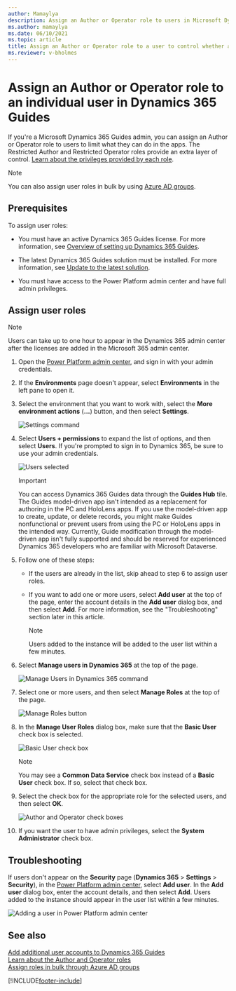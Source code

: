 ```yaml
---
author: Mamaylya
description: Assign an Author or Operator role to users in Microsoft Dynamics 365 Guides to control whether users can edit and view guides (Author role) or just view guides (Operator role).
ms.author: mamaylya
ms.date: 06/10/2021
ms.topic: article
title: Assign an Author or Operator role to a user to control whether a user can author a guide or just view a guide
ms.reviewer: v-bholmes
---
```


# Assign an Author or Operator role to an individual user in Dynamics 365 Guides

If you're a Microsoft Dynamics 365 Guides admin, you can assign an Author or Operator role to users to limit what they can do in the apps. The Restricted Author and 
Restricted Operator roles provide an extra layer of control. [Learn about the privileges provided by each role](admin-role-types.md).

> [!NOTE]
> You can also assign user roles in bulk by using [Azure AD groups](admin-assign-role-groups.md).

## Prerequisites

To assign user roles:

- You must have an active Dynamics 365 Guides license. For more information, see [Overview of setting up Dynamics 365 Guides](setup.md).

- The latest Dynamics 365 Guides solution must be installed. For more information, see [Update to the latest solution](upgrade.md).

- You must have access to the Power Platform admin center and have full admin privileges.

## Assign user roles

> [!NOTE]
> Users can take up to one hour to appear in the Dynamics 365 admin center after the licenses are added in the Microsoft 365 admin center.

1. Open the [Power Platform admin center](https://admin.powerplatform.microsoft.com/environments), and sign in with your admin credentials.

2. If the **Environments** page doesn't appear, select **Environments** in the left pane to open it.

3. Select the environment that you want to work with, select the **More environment actions** (**...**) button, and then select **Settings**.

    ![Settings command](media/environment-settings.PNG "Settings command")

4. Select **Users + permissions** to expand the list of options, and then select **Users**. If you're prompted to sign in to Dynamics 365, be sure to use your admin credentials.

    ![Users selected](media/users-setting.PNG "Users selected")

    > [!IMPORTANT]
    > You can access Dynamics 365 Guides data through the **Guides Hub** tile.  The Guides model-driven app isn't intended as a replacement for authoring in the PC and HoloLens apps. If you use the model-driven app to create, update, or delete records, you might make Guides nonfunctional or prevent users from using the PC or HoloLens apps in the intended way. Currently, Guide modification through the model-driven app isn't fully supported and should be reserved for experienced Dynamics 365 developers who are familiar with Microsoft Dataverse.

5. Follow one of these steps:

    - If the users are already in the list, skip ahead to step 6 to assign user roles.

    - If you want to add one or more users, select **Add user** at the top of the page, enter the account details in the **Add user** dialog box, and then select **Add**. For more information, see the "Troubleshooting" section later in this article.

        > [!NOTE]
        > Users added to the instance will be added to the user list within a few minutes.

6. Select **Manage users in Dynamics 365** at the top of the page.

   ![Manage Users in Dynamics 365 command](media/select-manage-users.png "Manage Users in Dynamics 365 command")

7. Select one or more users, and then select **Manage Roles** at the top of the page.

    ![Manage Roles button](media/select-manage-roles.PNG "Manage Roles button")

8. In the **Manage User Roles** dialog box, make sure that the **Basic User** check box is selected.

    ![Basic User check box](media/basic-user-role.png "Basic User check box")

    > [!NOTE]
    > You may see a **Common Data Service** check box instead of a **Basic User** check box. If so, select that check box.

9. Select the check box for the appropriate role for the selected users, and then select **OK**.

    ![Author and Operator check boxes](media/select-role.PNG "Author and Operator check boxes")

10. If you want the user to have admin privileges, select the **System Administrator** check box.

## Troubleshooting

If users don't appear on the **Security** page (**Dynamics 365** > **Settings** > **Security**), in the [Power Platform admin center](https://admin.powerplatform.microsoft.com/environments), select **Add user**. In the **Add user** dialog box, enter the account details, and then select **Add**. Users added to the instance should appear in the user list within a few minutes.

![Adding a user in Power Platform admin center](media/add-user-4.PNG "Adding a user in Power Platform admin center")

## See also

[Add additional user accounts to Dynamics 365 Guides](add-users.md)<br>
[Learn about the Author and Operator roles](admin-role-types.md)<br>
[Assign roles in bulk through Azure AD groups](admin-assign-role-groups.md)


[!INCLUDE[footer-include](../includes/footer-banner.md)]

